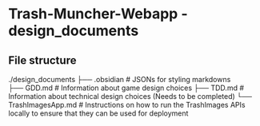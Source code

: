 # Trash-Muncher-Webapp - design_documents 

## File structure
./design_documents
├── .obsidian               # JSONs for styling markdowns  
├── GDD.md                  # Information about game design choices
├── TDD.md                  # Information about technical design choices (Needs to be completed)
└── TrashImagesApp.md       # Instructions on how to run the TrashImages APIs locally to ensure that they can be used for deployment
